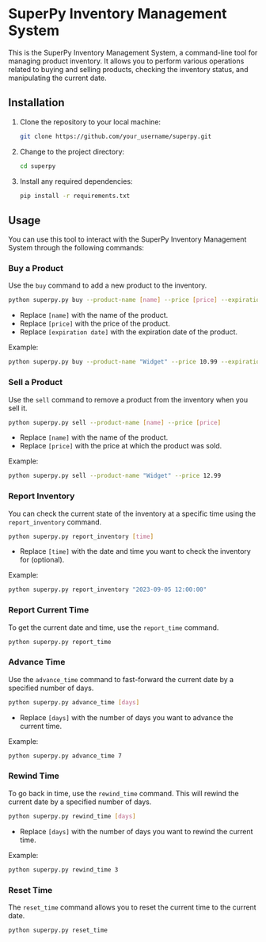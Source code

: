 # SuperPy Inventory Management System

This is the SuperPy Inventory Management System, a command-line tool for managing product inventory. It allows you to perform various operations related to buying and selling products, checking the inventory status, and manipulating the current date.

## Installation

1. Clone the repository to your local machine:

   ```bash
   git clone https://github.com/your_username/superpy.git
   ```

2. Change to the project directory:

   ```bash
   cd superpy
   ```

3. Install any required dependencies:

   ```bash
   pip install -r requirements.txt
   ```

## Usage

You can use this tool to interact with the SuperPy Inventory Management System through the following commands:

### Buy a Product

Use the `buy` command to add a new product to the inventory.

```bash
python superpy.py buy --product-name [name] --price [price] --expiration-date [expiration date]
```

- Replace `[name]` with the name of the product.
- Replace `[price]` with the price of the product.
- Replace `[expiration date]` with the expiration date of the product.

Example:

```bash
python superpy.py buy --product-name "Widget" --price 10.99 --expiration-date "2023-12-31"
```

### Sell a Product

Use the `sell` command to remove a product from the inventory when you sell it.

```bash
python superpy.py sell --product-name [name] --price [price]
```

- Replace `[name]` with the name of the product.
- Replace `[price]` with the price at which the product was sold.

Example:

```bash
python superpy.py sell --product-name "Widget" --price 12.99
```

### Report Inventory

You can check the current state of the inventory at a specific time using the `report_inventory` command.

```bash
python superpy.py report_inventory [time]
```

- Replace `[time]` with the date and time you want to check the inventory for (optional).

Example:

```bash
python superpy.py report_inventory "2023-09-05 12:00:00"
```

### Report Current Time

To get the current date and time, use the `report_time` command.

```bash
python superpy.py report_time
```

### Advance Time

Use the `advance_time` command to fast-forward the current date by a specified number of days.

```bash
python superpy.py advance_time [days]
```

- Replace `[days]` with the number of days you want to advance the current time.

Example:

```bash
python superpy.py advance_time 7
```

### Rewind Time

To go back in time, use the `rewind_time` command. This will rewind the current date by a specified number of days.

```bash
python superpy.py rewind_time [days]
```

- Replace `[days]` with the number of days you want to rewind the current time.

Example:

```bash
python superpy.py rewind_time 3
```

### Reset Time

The `reset_time` command allows you to reset the current time to the current date.

```bash
python superpy.py reset_time
```